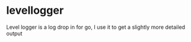 # levellogger
Level logger is a log drop in for go, I use it to get a slightly more detailed output
